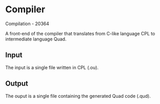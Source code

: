 # Compiler

Compilation - 20364

A front-end of the compiler that translates from C-like language CPL to intermediate language Quad.

## Input
The input is a single file written in CPL (.ou).

## Output
The ouput is a single file containing the generated Quad code (.qud).
